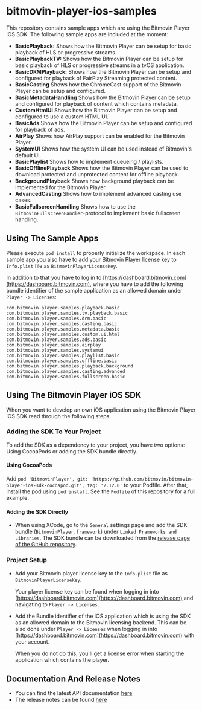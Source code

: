 # bitmovin-player-ios-samples
This repository contains sample apps which are using the Bitmovin Player iOS SDK. The following sample apps are included at the moment:

+   **BasicPlayback:** Shows how the Bitmovin Player can be setup for basic playback of HLS or progressive streams.
+   **BasicPlaybackTV:** Shows how the Bitmovin Player can be setup for basic playback of HLS or progressive streams in a tvOS application.
+   **BasicDRMPlayback:** Shows how the Bitmovin Player can be setup and configured for playback of FairPlay Streaming protected content.
+   **BasicCasting** Shows how the ChromeCast support of the Bitmovin Player can be setup and configured.
+   **BasicMetadataHandling** Shows how the Bitmovin Player can be setup and configured for playback of content which contains metadata.
+   **CustomHtmlUi** Shows how the Bitmovin Player can be setup and configured to use a custom HTML UI.
+   **BasicAds** Shows how the Bitmovin Player can be setup and configured for playback of ads.
+   **AirPlay** Shows how AirPlay support can be enabled for the Bitmovin Player.
+   **SystemUI** Shows how the system UI can be used instead of Bitmovin's default UI.
+   **BasicPlaylist** Shows how to implement queueing / playlists.
+   **BasicOfflinePlayback** Shows how the Bitmovin Player can be used to download protected and unprotected content for offline playback.
+   **BackgroundPlayback** Shows how background playback can be implemented for the Bitmovin Player.
+   **AdvancedCasting** Shows how to implement advanced casting use cases.
+   **BasicFullscreenHandling** Shows how to use the `BitmovinFullscreenHandler`-protocol to implement basic fullscreen handling.

## Using The Sample Apps
Please execute `pod install` to properly initialize the workspace. In each sample app you also have to add your Bitmovin Player license key to `Info.plist` file as `BitmovinPlayerLicenseKey`.

In addition to that you have to log in to [https://dashboard.bitmovin.com](https://dashboard.bitmovin.com), where you have to add the following bundle identifier of the sample application as an allowed domain under `Player -> Licenses`:

    com.bitmovin.player.samples.playback.basic
    com.bitmovin.player.samples.tv.playback.basic
    com.bitmovin.player.samples.drm.basic
    com.bitmovin.player.samples.casting.basic
    com.bitmovin.player.samples.metadata.basic
    com.bitmovin.player.samples.custom.ui.html
    com.bitmovin.player.samples.ads.basic
    com.bitmovin.player.samples.airplay
    com.bitmovin.player.samples.systemui
    com.bitmovin.player.samples.playlist.basic
    com.bitmovin.player.samples.offline.basic
    com.bitmovin.player.samples.playback.background
    com.bitmovin.player.samples.casting.advanced
    com.bitmovin.player.samples.fullscreen.basic

## Using The Bitmovin Player iOS SDK
When you want to develop an own iOS application using the Bitmovin Player iOS SDK read through the following steps.

### Adding the SDK To Your Project
To add the SDK as a dependency to your project, you have two options: Using CocoaPods or adding the SDK bundle directly.


#### Using CocoaPods
Add `pod 'BitmovinPlayer', git: 'https://github.com/bitmovin/bitmovin-player-ios-sdk-cocoapod.git', tag: '2.12.0'` to your Podfile. After that, install the pod using `pod install`. See the `Podfile` of this repository for a full example.

#### Adding the SDK Directly
+   When using XCode, go to the `General` settings page and add the SDK bundle (`BitmovinPlayer.framework`) under `Linked Frameworks and Libraries`. The SDK bundle can be downloaded from the [release page of the GitHub repository](https://github.com/bitmovin/bitmovin-player-ios-sdk-cocoapod/releases).

### Project Setup

+   Add your Bitmovin player license key to the `Info.plist` file as `BitmovinPlayerLicenseKey`.

    Your player license key can be found when logging in into [https://dashboard.bitmovin.com](https://dashboard.bitmovin.com) and navigating to `Player -> Licenses`.

+   Add the Bundle identifier of the iOS application which is using the SDK as an allowed domain to the Bitmovin licensing backend. This can be also done under `Player -> Licenses` when logging in into [https://dashboard.bitmovin.com](https://dashboard.bitmovin.com) with your account.

    When you do not do this, you'll get a license error when starting the application which contains the player.

## Documentation And Release Notes
-   You can find the latest API documentation [here](https://bitmovin.com/ios-sdk-documentation/)
-   The release notes can be found [here](https://bitmovin.com/release-notes-ios-sdk/)
